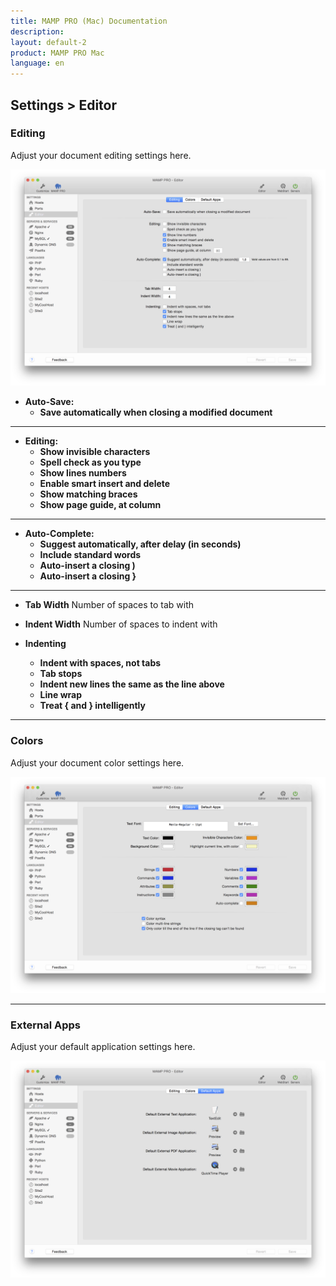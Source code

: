 ```yaml
---
title: MAMP PRO (Mac) Documentation
description: 
layout: default-2
product: MAMP PRO Mac
language: en
---
```


## Settings > Editor

### Editing

Adjust your document editing settings here.

![MAMP](Editing.png)

*  **Auto-Save:**  
    *  **Save automatically when closing a modified document**

---

*  **Editing:**  
    *  **Show invisible characters**
    *  **Spell check as you type**
    *  **Show lines numbers**
    *  **Enable smart insert and delete**
    *  **Show matching braces**
    *  **Show page guide, at column**

---

*  **Auto-Complete:**  
    *  **Suggest automatically, after delay (in seconds)**  
    *  **Include standard words**  
    *  **Auto-insert a closing )**  
    *  **Auto-insert a closing }**  

---

*  **Tab Width** 
      Number of spaces to tab with

*  **Indent Width** 
      Number of spaces to indent with

*  **Indenting**  
    *  **Indent with spaces, not tabs**  
    *  **Tab stops**  
    *  **Indent new lines the same as the line above**  
    *  **Line wrap**  
    *  **Treat { and } intelligently**  

---

### Colors

Adjust your document color settings here.

![MAMP](Colors.png)

---

### External Apps

Adjust your default application settings here.

![MAMP](DefaultApps.png)
